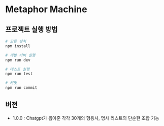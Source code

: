 # Metaphor Machine

## 프로젝트 실행 방법

```bash
# 모듈 설치
npm install

# 개발 서버 실행
npm run dev

# 테스트 실행
npm run test

# 커밋
npm run commit
```

## 버전
- 1.0.0 : Chatgpt가 뽑아준 각각 30개의 형용사, 명사 리스트의 단순한 조합 기능